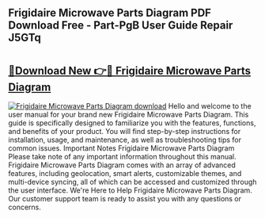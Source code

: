 ## Frigidaire Microwave Parts Diagram PDF Download Free - Part-PgB User Guide Repair J5GTq

# <h2><a href="http://dft1y1i.blite.top/?on=Frigidaire+Microwave+Parts+Diagram">🔗Download New 👉🔴 Frigidaire Microwave Parts Diagram</a></h2>

[![Frigidaire Microwave Parts Diagram download](https://i.imgur.com/lujVjoI.png)](http://dft1y1i.blite.top/?on=Frigidaire+Microwave+Parts+Diagram)
Hello and welcome to the user manual for your brand new Frigidaire Microwave Parts Diagram. This guide is specifically designed to familiarize you with the features, functions, and benefits of your product. You will find step-by-step instructions for installation, usage, and maintenance, as well as troubleshooting tips for common issues. Important Notes Frigidaire Microwave Parts Diagram Please take note of any important information throughout this manual. Frigidaire Microwave Parts Diagram comes with an array of advanced features, including geolocation, smart alerts, customizable themes, and multi-device syncing, all of which can be accessed and customized through the user interface. We're Here to Help Frigidaire Microwave Parts Diagram. Our customer support team is ready to assist you with any questions or concerns.

